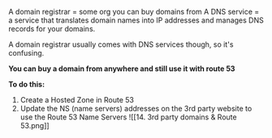 A domain registrar = some org you can buy domains from
A DNS service = a service that translates domain names into IP addresses and manages DNS records for your domains.

A domain registrar usually comes with DNS services though, so it's confusing.

**You can buy a domain from anywhere and still use it with route 53**

**To do this:**
1. Create a Hosted Zone in Route 53
2. Update the NS (name servers) addresses on the 3rd party website to use the Route 53 Name Servers
![[14. 3rd party domains & Route 53.png]]

